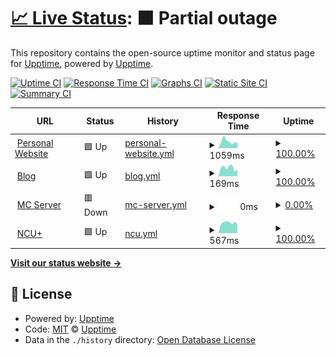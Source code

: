 # [📈 Live Status](https://blog.ppodds.website/Uptime/): <!--live status--> **🟧 Partial outage**

This repository contains the open-source uptime monitor and status page for [Upptime](https://upptime.js.org), powered by [Upptime](https://github.com/upptime/upptime).

[![Uptime CI](https://github.com/ppodds/MCServerUptime/workflows/Uptime%20CI/badge.svg)](https://github.com/ppodds/MCServerUptime/actions?query=workflow%3A%22Uptime+CI%22)
[![Response Time CI](https://github.com/ppodds/MCServerUptime/workflows/Response%20Time%20CI/badge.svg)](https://github.com/ppodds/MCServerUptime/actions?query=workflow%3A%22Response+Time+CI%22)
[![Graphs CI](https://github.com/ppodds/MCServerUptime/workflows/Graphs%20CI/badge.svg)](https://github.com/ppodds/MCServerUptime/actions?query=workflow%3A%22Graphs+CI%22)
[![Static Site CI](https://github.com/ppodds/MCServerUptime/workflows/Static%20Site%20CI/badge.svg)](https://github.com/ppodds/MCServerUptime/actions?query=workflow%3A%22Static+Site+CI%22)
[![Summary CI](https://github.com/ppodds/MCServerUptime/workflows/Summary%20CI/badge.svg)](https://github.com/ppodds/MCServerUptime/actions?query=workflow%3A%22Summary+CI%22)

<!--start: status pages-->
<!-- This summary is generated by Upptime (https://github.com/upptime/upptime) -->
<!-- Do not edit this manually, your changes will be overwritten -->
<!-- prettier-ignore -->
| URL | Status | History | Response Time | Uptime |
| --- | ------ | ------- | ------------- | ------ |
| <img alt="" src="https://icons.duckduckgo.com/ip3/ppodds.cc.ico" height="13"> [Personal Website](https://ppodds.cc) | 🟩 Up | [personal-website.yml](https://github.com/ppodds/Uptime/commits/HEAD/history/personal-website.yml) | <details><summary><img alt="Response time graph" src="./graphs/personal-website/response-time-week.png" height="20"> 1059ms</summary><br><a href="https://ppodds.github.io/Uptime/history/personal-website"><img alt="Response time 1013" src="https://img.shields.io/endpoint?url=https%3A%2F%2Fraw.githubusercontent.com%2Fppodds%2FUptime%2FHEAD%2Fapi%2Fpersonal-website%2Fresponse-time.json"></a><br><a href="https://ppodds.github.io/Uptime/history/personal-website"><img alt="24-hour response time 868" src="https://img.shields.io/endpoint?url=https%3A%2F%2Fraw.githubusercontent.com%2Fppodds%2FUptime%2FHEAD%2Fapi%2Fpersonal-website%2Fresponse-time-day.json"></a><br><a href="https://ppodds.github.io/Uptime/history/personal-website"><img alt="7-day response time 1059" src="https://img.shields.io/endpoint?url=https%3A%2F%2Fraw.githubusercontent.com%2Fppodds%2FUptime%2FHEAD%2Fapi%2Fpersonal-website%2Fresponse-time-week.json"></a><br><a href="https://ppodds.github.io/Uptime/history/personal-website"><img alt="30-day response time 1350" src="https://img.shields.io/endpoint?url=https%3A%2F%2Fraw.githubusercontent.com%2Fppodds%2FUptime%2FHEAD%2Fapi%2Fpersonal-website%2Fresponse-time-month.json"></a><br><a href="https://ppodds.github.io/Uptime/history/personal-website"><img alt="1-year response time 1013" src="https://img.shields.io/endpoint?url=https%3A%2F%2Fraw.githubusercontent.com%2Fppodds%2FUptime%2FHEAD%2Fapi%2Fpersonal-website%2Fresponse-time-year.json"></a></details> | <details><summary><a href="https://ppodds.github.io/Uptime/history/personal-website">100.00%</a></summary><a href="https://ppodds.github.io/Uptime/history/personal-website"><img alt="All-time uptime 97.77%" src="https://img.shields.io/endpoint?url=https%3A%2F%2Fraw.githubusercontent.com%2Fppodds%2FUptime%2FHEAD%2Fapi%2Fpersonal-website%2Fuptime.json"></a><br><a href="https://ppodds.github.io/Uptime/history/personal-website"><img alt="24-hour uptime 100.00%" src="https://img.shields.io/endpoint?url=https%3A%2F%2Fraw.githubusercontent.com%2Fppodds%2FUptime%2FHEAD%2Fapi%2Fpersonal-website%2Fuptime-day.json"></a><br><a href="https://ppodds.github.io/Uptime/history/personal-website"><img alt="7-day uptime 100.00%" src="https://img.shields.io/endpoint?url=https%3A%2F%2Fraw.githubusercontent.com%2Fppodds%2FUptime%2FHEAD%2Fapi%2Fpersonal-website%2Fuptime-week.json"></a><br><a href="https://ppodds.github.io/Uptime/history/personal-website"><img alt="30-day uptime 100.00%" src="https://img.shields.io/endpoint?url=https%3A%2F%2Fraw.githubusercontent.com%2Fppodds%2FUptime%2FHEAD%2Fapi%2Fpersonal-website%2Fuptime-month.json"></a><br><a href="https://ppodds.github.io/Uptime/history/personal-website"><img alt="1-year uptime 97.77%" src="https://img.shields.io/endpoint?url=https%3A%2F%2Fraw.githubusercontent.com%2Fppodds%2FUptime%2FHEAD%2Fapi%2Fpersonal-website%2Fuptime-year.json"></a></details>
| <img alt="" src="https://icons.duckduckgo.com/ip3/blog.ppodds.cc.ico" height="13"> [Blog](https://blog.ppodds.cc) | 🟩 Up | [blog.yml](https://github.com/ppodds/Uptime/commits/HEAD/history/blog.yml) | <details><summary><img alt="Response time graph" src="./graphs/blog/response-time-week.png" height="20"> 169ms</summary><br><a href="https://ppodds.github.io/Uptime/history/blog"><img alt="Response time 170" src="https://img.shields.io/endpoint?url=https%3A%2F%2Fraw.githubusercontent.com%2Fppodds%2FUptime%2FHEAD%2Fapi%2Fblog%2Fresponse-time.json"></a><br><a href="https://ppodds.github.io/Uptime/history/blog"><img alt="24-hour response time 135" src="https://img.shields.io/endpoint?url=https%3A%2F%2Fraw.githubusercontent.com%2Fppodds%2FUptime%2FHEAD%2Fapi%2Fblog%2Fresponse-time-day.json"></a><br><a href="https://ppodds.github.io/Uptime/history/blog"><img alt="7-day response time 169" src="https://img.shields.io/endpoint?url=https%3A%2F%2Fraw.githubusercontent.com%2Fppodds%2FUptime%2FHEAD%2Fapi%2Fblog%2Fresponse-time-week.json"></a><br><a href="https://ppodds.github.io/Uptime/history/blog"><img alt="30-day response time 142" src="https://img.shields.io/endpoint?url=https%3A%2F%2Fraw.githubusercontent.com%2Fppodds%2FUptime%2FHEAD%2Fapi%2Fblog%2Fresponse-time-month.json"></a><br><a href="https://ppodds.github.io/Uptime/history/blog"><img alt="1-year response time 170" src="https://img.shields.io/endpoint?url=https%3A%2F%2Fraw.githubusercontent.com%2Fppodds%2FUptime%2FHEAD%2Fapi%2Fblog%2Fresponse-time-year.json"></a></details> | <details><summary><a href="https://ppodds.github.io/Uptime/history/blog">100.00%</a></summary><a href="https://ppodds.github.io/Uptime/history/blog"><img alt="All-time uptime 99.94%" src="https://img.shields.io/endpoint?url=https%3A%2F%2Fraw.githubusercontent.com%2Fppodds%2FUptime%2FHEAD%2Fapi%2Fblog%2Fuptime.json"></a><br><a href="https://ppodds.github.io/Uptime/history/blog"><img alt="24-hour uptime 100.00%" src="https://img.shields.io/endpoint?url=https%3A%2F%2Fraw.githubusercontent.com%2Fppodds%2FUptime%2FHEAD%2Fapi%2Fblog%2Fuptime-day.json"></a><br><a href="https://ppodds.github.io/Uptime/history/blog"><img alt="7-day uptime 100.00%" src="https://img.shields.io/endpoint?url=https%3A%2F%2Fraw.githubusercontent.com%2Fppodds%2FUptime%2FHEAD%2Fapi%2Fblog%2Fuptime-week.json"></a><br><a href="https://ppodds.github.io/Uptime/history/blog"><img alt="30-day uptime 100.00%" src="https://img.shields.io/endpoint?url=https%3A%2F%2Fraw.githubusercontent.com%2Fppodds%2FUptime%2FHEAD%2Fapi%2Fblog%2Fuptime-month.json"></a><br><a href="https://ppodds.github.io/Uptime/history/blog"><img alt="1-year uptime 99.94%" src="https://img.shields.io/endpoint?url=https%3A%2F%2Fraw.githubusercontent.com%2Fppodds%2FUptime%2FHEAD%2Fapi%2Fblog%2Fuptime-year.json"></a></details>
| <img alt="" src="https://icons.duckduckgo.com/ip3/null.ico" height="13"> [MC Server](ppodds.cc) | 🟥 Down | [mc-server.yml](https://github.com/ppodds/Uptime/commits/HEAD/history/mc-server.yml) | <details><summary><img alt="Response time graph" src="./graphs/mc-server/response-time-week.png" height="20"> 0ms</summary><br><a href="https://ppodds.github.io/Uptime/history/mc-server"><img alt="Response time 198" src="https://img.shields.io/endpoint?url=https%3A%2F%2Fraw.githubusercontent.com%2Fppodds%2FUptime%2FHEAD%2Fapi%2Fmc-server%2Fresponse-time.json"></a><br><a href="https://ppodds.github.io/Uptime/history/mc-server"><img alt="24-hour response time 0" src="https://img.shields.io/endpoint?url=https%3A%2F%2Fraw.githubusercontent.com%2Fppodds%2FUptime%2FHEAD%2Fapi%2Fmc-server%2Fresponse-time-day.json"></a><br><a href="https://ppodds.github.io/Uptime/history/mc-server"><img alt="7-day response time 0" src="https://img.shields.io/endpoint?url=https%3A%2F%2Fraw.githubusercontent.com%2Fppodds%2FUptime%2FHEAD%2Fapi%2Fmc-server%2Fresponse-time-week.json"></a><br><a href="https://ppodds.github.io/Uptime/history/mc-server"><img alt="30-day response time 0" src="https://img.shields.io/endpoint?url=https%3A%2F%2Fraw.githubusercontent.com%2Fppodds%2FUptime%2FHEAD%2Fapi%2Fmc-server%2Fresponse-time-month.json"></a><br><a href="https://ppodds.github.io/Uptime/history/mc-server"><img alt="1-year response time 198" src="https://img.shields.io/endpoint?url=https%3A%2F%2Fraw.githubusercontent.com%2Fppodds%2FUptime%2FHEAD%2Fapi%2Fmc-server%2Fresponse-time-year.json"></a></details> | <details><summary><a href="https://ppodds.github.io/Uptime/history/mc-server">0.00%</a></summary><a href="https://ppodds.github.io/Uptime/history/mc-server"><img alt="All-time uptime 76.25%" src="https://img.shields.io/endpoint?url=https%3A%2F%2Fraw.githubusercontent.com%2Fppodds%2FUptime%2FHEAD%2Fapi%2Fmc-server%2Fuptime.json"></a><br><a href="https://ppodds.github.io/Uptime/history/mc-server"><img alt="24-hour uptime 0.00%" src="https://img.shields.io/endpoint?url=https%3A%2F%2Fraw.githubusercontent.com%2Fppodds%2FUptime%2FHEAD%2Fapi%2Fmc-server%2Fuptime-day.json"></a><br><a href="https://ppodds.github.io/Uptime/history/mc-server"><img alt="7-day uptime 0.00%" src="https://img.shields.io/endpoint?url=https%3A%2F%2Fraw.githubusercontent.com%2Fppodds%2FUptime%2FHEAD%2Fapi%2Fmc-server%2Fuptime-week.json"></a><br><a href="https://ppodds.github.io/Uptime/history/mc-server"><img alt="30-day uptime 0.00%" src="https://img.shields.io/endpoint?url=https%3A%2F%2Fraw.githubusercontent.com%2Fppodds%2FUptime%2FHEAD%2Fapi%2Fmc-server%2Fuptime-month.json"></a><br><a href="https://ppodds.github.io/Uptime/history/mc-server"><img alt="1-year uptime 76.25%" src="https://img.shields.io/endpoint?url=https%3A%2F%2Fraw.githubusercontent.com%2Fppodds%2FUptime%2FHEAD%2Fapi%2Fmc-server%2Fuptime-year.json"></a></details>
| <img alt="" src="https://icons.duckduckgo.com/ip3/ncuplus.ppodds.cc.ico" height="13"> [NCU+](https://ncuplus.ppodds.cc) | 🟩 Up | [ncu.yml](https://github.com/ppodds/Uptime/commits/HEAD/history/ncu.yml) | <details><summary><img alt="Response time graph" src="./graphs/ncu/response-time-week.png" height="20"> 567ms</summary><br><a href="https://ppodds.github.io/Uptime/history/ncu"><img alt="Response time 629" src="https://img.shields.io/endpoint?url=https%3A%2F%2Fraw.githubusercontent.com%2Fppodds%2FUptime%2FHEAD%2Fapi%2Fncu%2Fresponse-time.json"></a><br><a href="https://ppodds.github.io/Uptime/history/ncu"><img alt="24-hour response time 477" src="https://img.shields.io/endpoint?url=https%3A%2F%2Fraw.githubusercontent.com%2Fppodds%2FUptime%2FHEAD%2Fapi%2Fncu%2Fresponse-time-day.json"></a><br><a href="https://ppodds.github.io/Uptime/history/ncu"><img alt="7-day response time 567" src="https://img.shields.io/endpoint?url=https%3A%2F%2Fraw.githubusercontent.com%2Fppodds%2FUptime%2FHEAD%2Fapi%2Fncu%2Fresponse-time-week.json"></a><br><a href="https://ppodds.github.io/Uptime/history/ncu"><img alt="30-day response time 595" src="https://img.shields.io/endpoint?url=https%3A%2F%2Fraw.githubusercontent.com%2Fppodds%2FUptime%2FHEAD%2Fapi%2Fncu%2Fresponse-time-month.json"></a><br><a href="https://ppodds.github.io/Uptime/history/ncu"><img alt="1-year response time 629" src="https://img.shields.io/endpoint?url=https%3A%2F%2Fraw.githubusercontent.com%2Fppodds%2FUptime%2FHEAD%2Fapi%2Fncu%2Fresponse-time-year.json"></a></details> | <details><summary><a href="https://ppodds.github.io/Uptime/history/ncu">100.00%</a></summary><a href="https://ppodds.github.io/Uptime/history/ncu"><img alt="All-time uptime 99.80%" src="https://img.shields.io/endpoint?url=https%3A%2F%2Fraw.githubusercontent.com%2Fppodds%2FUptime%2FHEAD%2Fapi%2Fncu%2Fuptime.json"></a><br><a href="https://ppodds.github.io/Uptime/history/ncu"><img alt="24-hour uptime 100.00%" src="https://img.shields.io/endpoint?url=https%3A%2F%2Fraw.githubusercontent.com%2Fppodds%2FUptime%2FHEAD%2Fapi%2Fncu%2Fuptime-day.json"></a><br><a href="https://ppodds.github.io/Uptime/history/ncu"><img alt="7-day uptime 100.00%" src="https://img.shields.io/endpoint?url=https%3A%2F%2Fraw.githubusercontent.com%2Fppodds%2FUptime%2FHEAD%2Fapi%2Fncu%2Fuptime-week.json"></a><br><a href="https://ppodds.github.io/Uptime/history/ncu"><img alt="30-day uptime 100.00%" src="https://img.shields.io/endpoint?url=https%3A%2F%2Fraw.githubusercontent.com%2Fppodds%2FUptime%2FHEAD%2Fapi%2Fncu%2Fuptime-month.json"></a><br><a href="https://ppodds.github.io/Uptime/history/ncu"><img alt="1-year uptime 99.80%" src="https://img.shields.io/endpoint?url=https%3A%2F%2Fraw.githubusercontent.com%2Fppodds%2FUptime%2FHEAD%2Fapi%2Fncu%2Fuptime-year.json"></a></details>

<!--end: status pages-->

[**Visit our status website →**](https://blog.ppodds.cc/Uptime/)

## 📄 License

- Powered by: [Upptime](https://github.com/upptime/upptime)
- Code: [MIT](./LICENSE) © [Upptime](https://upptime.js.org)
- Data in the `./history` directory: [Open Database License](https://opendatacommons.org/licenses/odbl/1-0/)
